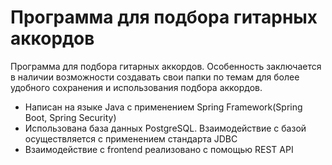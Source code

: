 # Программа для подбора гитарных аккордов

Программа для подбора гитарных аккордов. Особенность заключается в наличии возможности создавать свои папки по темам для более удобного сохранения и использования подбора аккордов.
<ul>
  <li>Написан на языке Java с применением Spring Framework(Spring Boot, Spring Security)</li>
  <li>Использована база данных PostgreSQL. Взаимодействие с базой осуществляется с применением стандарта JDBC</li>
  <li>Взаимодействие с frontend реализовано с помощью REST API</li>
</ul>
